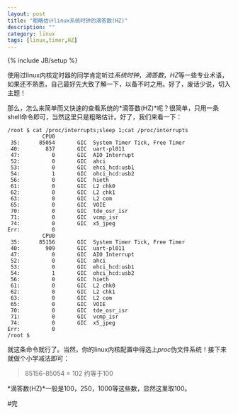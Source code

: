 ```yaml
---
layout: post
title: "粗略估计linux系统时钟的滴答数(HZ)"
description: ""
category: linux
tags: [linux,timer,HZ]
---
```

{% include JB/setup %}

使用过linux内核定时器的同学肯定听过*系统时钟*，*滴答数*，*HZ*等一些专业术语，如果还不熟悉，自己最好先大致了解一下，以备不时之用。好了，废话少说，切入主题！  

那么，怎么来简单而又快速的查看系统的*滴答数(HZ)*呢？很简单，只用一条shell命令即可，当然这里只是粗略估计。好了，我们来看一下：  

	/root $ cat /proc/interrupts;sleep 1;cat /proc/interrupts
	           CPU0       
	 35:      85054       GIC  System Timer Tick, Free Timer
	 40:        837       GIC  uart-pl011
	 47:          0       GIC  AIO Interrupt
	 52:          0       GIC  ahci
	 53:          0       GIC  ehci_hcd:usb1
	 54:          1       GIC  ohci_hcd:usb2
	 56:          0       GIC  hieth
	 61:          0       GIC  L2 chk0
	 62:          0       GIC  L2 chk1
	 63:          0       GIC  L2 com
	 65:          0       GIC  VOIE
	 70:          0       GIC  tde_osr_isr
	 71:          0       GIC  vcmp_isr
	 74:          0       GIC  x5_jpeg
	Err:          0
	           CPU0       
	 35:      85156       GIC  System Timer Tick, Free Timer
	 40:        909       GIC  uart-pl011
	 47:          0       GIC  AIO Interrupt
	 52:          0       GIC  ahci
	 53:          0       GIC  ehci_hcd:usb1
	 54:          1       GIC  ohci_hcd:usb2
	 56:          0       GIC  hieth
	 61:          0       GIC  L2 chk0
	 62:          0       GIC  L2 chk1
	 63:          0       GIC  L2 com
	 65:          0       GIC  VOIE
	 70:          0       GIC  tde_osr_isr
	 71:          0       GIC  vcmp_isr
	 74:          0       GIC  x5_jpeg
	Err:          0
	/root $   

就这条命令就行了。当然，你的linux内核配置中得选上*proc*伪文件系统！接下来就做个小学减法即可：  

>85156-85054 = 102 约等于100  

*滴答数(HZ)*一般是100，250，1000等这些数，显然这里取100。  

#完